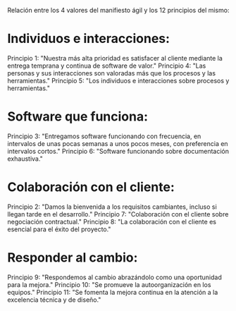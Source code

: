 Relación entre los 4 valores del manifiesto ágil y los 12 principios del mismo:

# Individuos e interacciones:
Principio 1: "Nuestra más alta prioridad es satisfacer al cliente mediante la entrega temprana y continua de software de valor."
Principio 4: "Las personas y sus interacciones son valoradas más que los procesos y las herramientas."
Principio 5: "Los individuos e interacciones sobre procesos y herramientas."

# Software que funciona:
Principio 3: "Entregamos software funcionando con frecuencia, en intervalos de unas pocas semanas a unos pocos meses, con preferencia en intervalos cortos."
Principio 6: "Software funcionando sobre documentación exhaustiva."

# Colaboración con el cliente:
Principio 2: "Damos la bienvenida a los requisitos cambiantes, incluso si llegan tarde en el desarrollo."
Principio 7: "Colaboración con el cliente sobre negociación contractual."
Principio 8: "La colaboración con el cliente es esencial para el éxito del proyecto."

# Responder al cambio:
Principio 9: "Respondemos al cambio abrazándolo como una oportunidad para la mejora."
Principio 10: "Se promueve la autoorganización en los equipos."
Principio 11: "Se fomenta la mejora continua en la atención a la excelencia técnica y de diseño."

